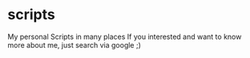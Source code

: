 scripts
=======

My personal Scripts in many places
If you interested and want to know more about me, just search via google ;)
